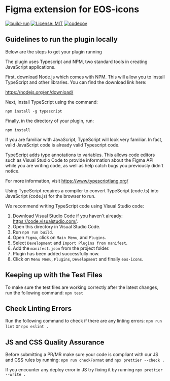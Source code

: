 # Figma extension for EOS-icons

[![build-run](https://github.com/EOS-uiux-Solutions/eos-icons-figma/actions/workflows/build.yml/badge.svg)](https://github.com/EOS-uiux-Solutions/eos-icons-figma/actions/workflows/build.yml) [![License: MIT](https://img.shields.io/badge/License-MIT-yellow.svg)](https://opensource.org/licenses/MIT) [![codecov](https://codecov.io/gh/EOS-uiux-Solutions/eos-icons-figma/branch/main/graph/badge.svg?token=RD0A0TQQ3B)](https://codecov.io/gh/EOS-uiux-Solutions/eos-icons-figma)

## Guidelines to run the plugin locally

Below are the steps to get your plugin running

The plugin uses Typescript and NPM, two standard tools in creating JavaScript applications.

First, download Node.js which comes with NPM. This will allow you to install TypeScript and other
libraries. You can find the download link here:

https://nodejs.org/en/download/

Next, install TypeScript using the command:

`npm install -g typescript`

Finally, in the directory of your plugin, run:

`npm install`

If you are familiar with JavaScript, TypeScript will look very familiar. In fact, valid JavaScript code
is already valid Typescript code.

TypeScript adds type annotations to variables. This allows code editors such as Visual Studio Code
to provide information about the Figma API while you are writing code, as well as help catch bugs
you previously didn't notice.

For more information, visit https://www.typescriptlang.org/

Using TypeScript requires a compiler to convert TypeScript (code.ts) into JavaScript (code.js)
for the browser to run.

We recommend writing TypeScript code using Visual Studio code:

1. Download Visual Studio Code if you haven't already: https://code.visualstudio.com/.
2. Open this directory in Visual Studio Code.
3. Run `npm run build`.
4. Open `Figma`, click on `Main Menu`, and `Plugins`.
5. Select `Development` and `Import Plugins from manifest`.
6. Add the `manifest.json` from the project folder.
7. Plugin has been added successfully now.
8. Click on `Menu Menu`, `Plugins`, `Development` and finally `eos-icons`.

## Keeping up with the Test Files

To make sure the test files are working correctly after the latest changes, run the following command: `npm test`

## Check Linting Errors

Run the following command to check if there are any linting errors: `npm run lint` or `npx eslint .`

## JS and CSS Quality Assurance

Before submitting a PR/MR make sure your code is compliant with our JS and CSS rules by running: `npm run checkFormat` and `npx prettier --check .`

If you encounter any deploy error in JS try fixing it by running `npx prettier --write .`
